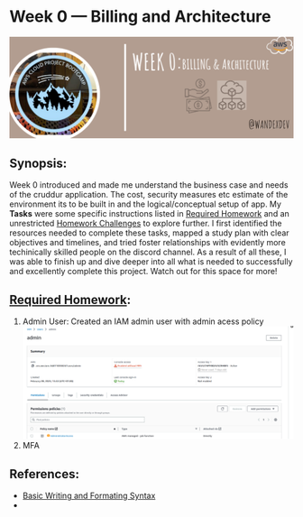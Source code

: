 # Week 0 — Billing and Architecture
![billing and Architecture](assets/week0.png)

## Synopsis:
Week 0 introduced and made me understand the business case and needs of the cruddur application. The cost, security measures etc estimate of the environment its to be built in and the logical/conceptual setup of app. My **Tasks** were some specific instructions listed in [Required Homework](#required) and an unrestricted [Homework Challenges](challenges) to explore further. I first identified the resources  needed to complete these tasks, mapped a study plan with clear objectives and timelines, and tried foster relationships with evidently more techinically skilled people on the discord channel. As a result of all these, I was able to finish up and dive deeper into all what is needed to successfully and excellently complete this project. Watch out for this space for more!
 
## [Required Homework](#required):
1. Admin User: Created an IAM admin user with admin acess policy
![IAM admin user](assets/admin.png)
2. MFA 

## References:
* [Basic Writing and Formating Syntax](https://docs.github.com/en/get-started/writing-on-github/getting-started-with-writing-and-formatting-on-github/basic-writing-and-formatting-syntax)
* 
